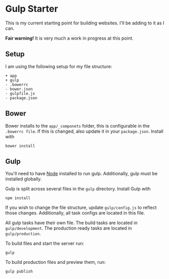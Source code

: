 # Gulp Starter

This is my current starting point for building websites. I'll be adding to it as I can.

**Fair warning!** It is very much a work in progress at this point.

## Setup

I am using the following setup for my file structure:

```
+ app
+ gulp
- .bowerrc
- bower.json
- gulpfile.js
- package.json
```

## Bower

Bower installs to the `app/_componets` folder, this is
configurable in the `.bowerrc file`. If this is changed, also update it in your `package.json`. Install with

```
bower install
```

## Gulp

You'll need to have [Node](http://node.js) installed to run gulp. Additionally, gulp must be installed globally.

Gulp is split across several files in the `gulp` directory. Install Gulp with

```
npm install
```

If you wish to change the file structure, update `gulp/config.js` to reflect those changes. Additionally, all task configs are located in this file.

All gulp tasks have their own file. The build tasks are located in `gulp/development`. The production ready tasks are located in `gulp/production`.

To build files and start the server run:

```
gulp
```

To build production files and preview them, run:

```
gulp publish
```
